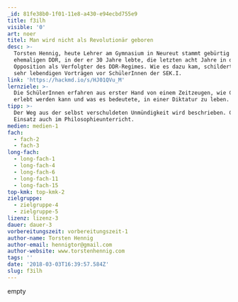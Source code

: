 ```yaml
---
_id: 81fe38b0-1f01-11e8-a430-e94ecbd755e9
title: f3ilh
visible: '0'
art: noer
titel: Man wird nicht als Revolutionär geboren
desc: >-
  Torsten Hennig, heute Lehrer am Gymnasium in Neureut stammt gebürtig aus der
  ehemaligen DDR, in der er 30 Jahre lebte, die letzten acht Jahre in der
  Opposition als Verfolgter des DDR-Regimes. Wie es dazu kam, schildert er in
  sehr lebendigen Vorträgen vor SchülerInnen der SEK.I.
link: 'https://hackmd.io/s/HJ01QVu_M'
lernziele: >-
  Die SchülerInnen erfahren aus erster Hand von einem Zeitzeugen, wie Geschichte
  erlebt werden kann und was es bedeutete, in einer Diktatur zu leben.
tipp: >-
  Der Weg aus der selbst verschuldeten Unmündigkeit wird beschrieben. Guter
  Einsatz auch im Philosophieunterricht.
medien: medien-1
fach:
  - fach-2
  - fach-3
long-fach:
  - long-fach-1
  - long-fach-4
  - long-fach-6
  - long-fach-11
  - long-fach-15
top-kmk: top-kmk-2
zielgruppe:
  - zielgruppe-4
  - zielgruppe-5
lizenz: lizenz-3
dauer: dauer-3
vorbereitungszeit: vorbereitungszeit-1
author-name: Torsten Hennig
author-email: hennigtor@gmail.com
author-website: www.torstenhennig.com
tags: ''
date: '2018-03-03T16:39:57.584Z'
slug: f3ilh
---
```

empty
